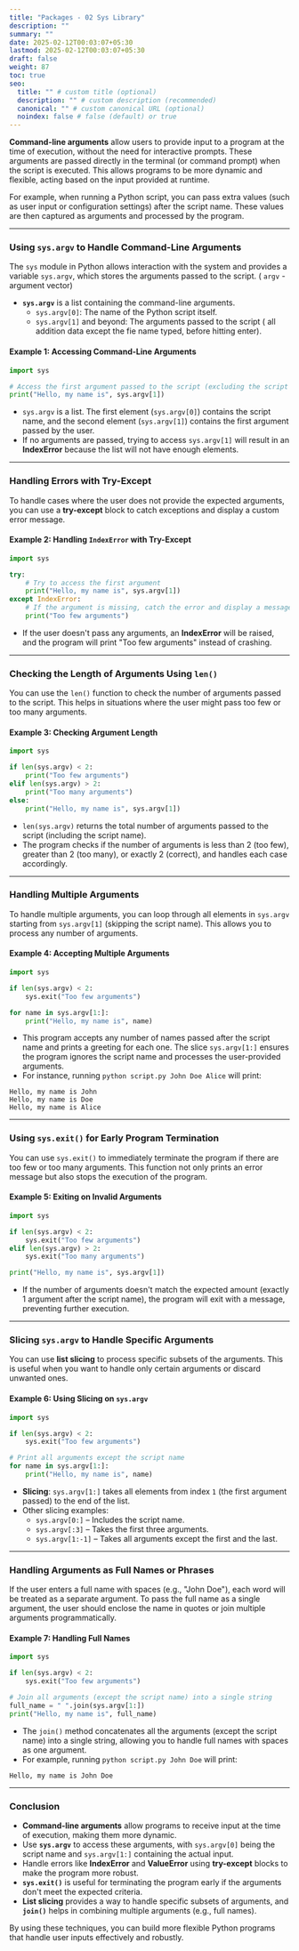 ```yaml
---
title: "Packages - 02 Sys Library"
description: ""
summary: ""
date: 2025-02-12T00:03:07+05:30
lastmod: 2025-02-12T00:03:07+05:30
draft: false
weight: 87
toc: true
seo:
  title: "" # custom title (optional)
  description: "" # custom description (recommended)
  canonical: "" # custom canonical URL (optional)
  noindex: false # false (default) or true
---
```



**Command-line arguments** allow users to provide input to a program at the time of execution, without the need for interactive prompts. These arguments are passed directly in the terminal (or command prompt) when the script is executed. This allows programs to be more dynamic and flexible, acting based on the input provided at runtime.

For example, when running a Python script, you can pass extra values (such as user input or configuration settings) after the script name. These values are then captured as arguments and processed by the program.

---

### Using `sys.argv` to Handle Command-Line Arguments

The `sys` module in Python allows interaction with the system and provides a variable `sys.argv`, which stores the arguments passed to the script. ( `argv` - argument vector)

- **`sys.argv`** is a list containing the command-line arguments.
    - `sys.argv[0]`: The name of the Python script itself.
    - `sys.argv[1]` and beyond: The arguments passed to the script ( all addition data except the fie name typed, before hitting enter).

#### Example 1: Accessing Command-Line Arguments

```python
import sys

# Access the first argument passed to the script (excluding the script name)
print("Hello, my name is", sys.argv[1])
```

- `sys.argv` is a list. The first element (`sys.argv[0]`) contains the script name, and the second element (`sys.argv[1]`) contains the first argument passed by the user.
- If no arguments are passed, trying to access `sys.argv[1]` will result in an **IndexError** because the list will not have enough elements.

---

### Handling Errors with Try-Except

To handle cases where the user does not provide the expected arguments, you can use a **try-except** block to catch exceptions and display a custom error message.

#### Example 2: Handling `IndexError` with Try-Except

```python
import sys

try:
    # Try to access the first argument
    print("Hello, my name is", sys.argv[1])
except IndexError:
    # If the argument is missing, catch the error and display a message
    print("Too few arguments")
```

- If the user doesn't pass any arguments, an **IndexError** will be raised, and the program will print "Too few arguments" instead of crashing.

---

### Checking the Length of Arguments Using `len()`

You can use the `len()` function to check the number of arguments passed to the script. This helps in situations where the user might pass too few or too many arguments.

#### Example 3: Checking Argument Length

```python
import sys

if len(sys.argv) < 2:
    print("Too few arguments")
elif len(sys.argv) > 2:
    print("Too many arguments")
else:
    print("Hello, my name is", sys.argv[1])
```

- `len(sys.argv)` returns the total number of arguments passed to the script (including the script name).
- The program checks if the number of arguments is less than 2 (too few), greater than 2 (too many), or exactly 2 (correct), and handles each case accordingly.

---

### Handling Multiple Arguments

To handle multiple arguments, you can loop through all elements in `sys.argv` starting from `sys.argv[1]` (skipping the script name). This allows you to process any number of arguments.

#### Example 4: Accepting Multiple Arguments

```python
import sys

if len(sys.argv) < 2:
    sys.exit("Too few arguments")

for name in sys.argv[1:]:
    print("Hello, my name is", name)
```

- This program accepts any number of names passed after the script name and prints a greeting for each one. The slice `sys.argv[1:]` ensures the program ignores the script name and processes the user-provided arguments.
- For instance, running `python script.py John Doe Alice` will print:
    
```
Hello, my name is John
Hello, my name is Doe
Hello, my name is Alice
```


---

### Using `sys.exit()` for Early Program Termination

You can use `sys.exit()` to immediately terminate the program if there are too few or too many arguments. This function not only prints an error message but also stops the execution of the program.

#### Example 5: Exiting on Invalid Arguments

```python
import sys

if len(sys.argv) < 2:
    sys.exit("Too few arguments")
elif len(sys.argv) > 2:
    sys.exit("Too many arguments")

print("Hello, my name is", sys.argv[1])
```

- If the number of arguments doesn't match the expected amount (exactly 1 argument after the script name), the program will exit with a message, preventing further execution.

---

### Slicing `sys.argv` to Handle Specific Arguments

You can use **list slicing** to process specific subsets of the arguments. This is useful when you want to handle only certain arguments or discard unwanted ones.

#### Example 6: Using Slicing on `sys.argv`

```python
import sys

if len(sys.argv) < 2:
    sys.exit("Too few arguments")

# Print all arguments except the script name
for name in sys.argv[1:]:
    print("Hello, my name is", name)
```

- **Slicing**: `sys.argv[1:]` takes all elements from index `1` (the first argument passed) to the end of the list.
- Other slicing examples:
    - `sys.argv[0:]` – Includes the script name.
    - `sys.argv[:3]` – Takes the first three arguments.
    - `sys.argv[1:-1]` – Takes all arguments except the first and the last.

---

### Handling Arguments as Full Names or Phrases

If the user enters a full name with spaces (e.g., "John Doe"), each word will be treated as a separate argument. To pass the full name as a single argument, the user should enclose the name in quotes or join multiple arguments programmatically.

#### Example 7: Handling Full Names

```python
import sys

if len(sys.argv) < 2:
    sys.exit("Too few arguments")

# Join all arguments (except the script name) into a single string
full_name = " ".join(sys.argv[1:])
print("Hello, my name is", full_name)
```

- The `join()` method concatenates all the arguments (except the script name) into a single string, allowing you to handle full names with spaces as one argument.
- For example, running `python script.py John Doe` will print:

```
Hello, my name is John Doe
```


---

### Conclusion

- **Command-line arguments** allow programs to receive input at the time of execution, making them more dynamic.
- Use **`sys.argv`** to access these arguments, with `sys.argv[0]` being the script name and `sys.argv[1:]` containing the actual input.
- Handle errors like **IndexError** and **ValueError** using **try-except** blocks to make the program more robust.
- **`sys.exit()`** is useful for terminating the program early if the arguments don't meet the expected criteria.
- **List slicing** provides a way to handle specific subsets of arguments, and **`join()`** helps in combining multiple arguments (e.g., full names).

By using these techniques, you can build more flexible Python programs that handle user inputs effectively and robustly.
